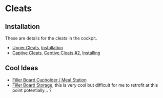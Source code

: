 # Cleats

## Installation
These are details for the cleats in the cockpit.

- [Upper Cleats](https://buildinghagoth.wordpress.com/2018/01/29/cleat-work/), [Installation](https://buildinghagoth.wordpress.com/2018/02/07/filler-board-cleating/)
- [Captive Cleats](https://buildinghagoth.wordpress.com/2018/02/02/filler-board-cleating-needs/), [Captive Cleats #2](https://buildinghagoth.wordpress.com/2018/02/08/captive-cleat-work/), [Installing](https://buildinghagoth.wordpress.com/2018/02/09/captive-cleat-installation/)

## Cool Ideas

- [Filler Board Cupholder / Meal Station](https://buildinghagoth.wordpress.com/2018/02/03/my-trangia-cooking-system/)
- [Filler Board Storage](https://buildinghagoth.wordpress.com/2018/02/13/i-had-a-grate-idea/), this is very cool but difficult for me to retrofit at this point potentially... ?
